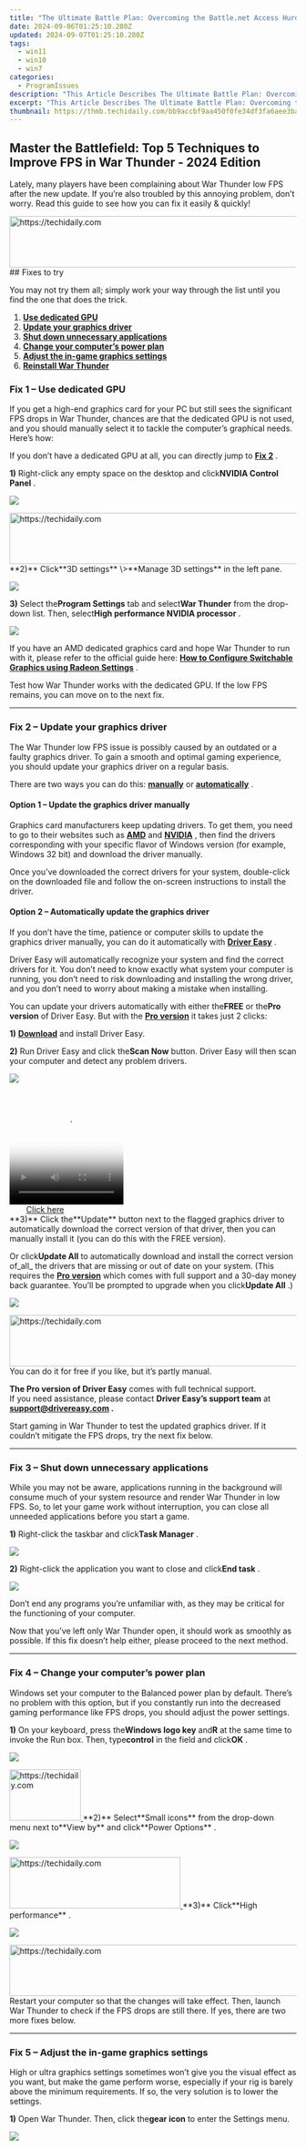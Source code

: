 ```yaml
---
title: "The Ultimate Battle Plan: Overcoming the Battle.net Access Hurdle - 2024 Edition"
date: 2024-09-06T01:25:10.280Z
updated: 2024-09-07T01:25:10.280Z
tags:
  - win11
  - win10
  - win7
categories:
  - ProgramIssues
description: "This Article Describes The Ultimate Battle Plan: Overcoming the Battle.net Access Hurdle - 2024 Edition"
excerpt: "This Article Describes The Ultimate Battle Plan: Overcoming the Battle.net Access Hurdle - 2024 Edition"
thumbnail: https://thmb.techidaily.com/bb9accbf9aa450f0fe34df3fa6aee3bab970d5d0da3d5945b94c06b1e59faa56.jpg
---
```


## Master the Battlefield: Top 5 Techniques to Improve FPS in War Thunder - 2024 Edition

Lately, many players have been complaining about War Thunder low FPS after the new update. If you’re also troubled by this annoying problem, don’t worry. Read this guide to see how you can fix it easily & quickly!

<!-- affiliate ads begin -->
<a href="https://aidotcom.pxf.io/c/5597632/2134502/19576" target="_top" id="2134502">
  <img src="//a.impactradius-go.com/display-ad/19576-2134502" border="0" alt="https://techidaily.com" width="672" height="90"/>
</a>
<img height="0" width="0" src="https://aidotcom.pxf.io/i/5597632/2134502/19576" style="position:absolute;visibility:hidden;" border="0" />
<!-- affiliate ads end -->
## Fixes to try

 You may not try them all; simply work your way through the list until you find the one that does the trick.

1. **[Use dedicated GPU](https://tools.techidaily.com/drivereasy/download/)**
2. **[Update your graphics driver](https://tools.techidaily.com/drivereasy/download/)**
3. **[Shut down unnecessary applications](https://tools.techidaily.com/drivereasy/download/)**
4. **[Change your computer’s power plan](https://tools.techidaily.com/drivereasy/download/)**
5. **[Adjust the in-game graphics settings](https://tools.techidaily.com/drivereasy/download/)**
6. **[Reinstall War Thunder](https://tools.techidaily.com/drivereasy/download/)**

### Fix 1 – Use dedicated GPU

 If you get a high-end graphics card for your PC but still sees the significant FPS drops in War Thunder, chances are that the dedicated GPU is not used, and you should manually select it to tackle the computer’s graphical needs. Here’s how:

 If you don’t have a dedicated GPU at all, you can directly jump to **[Fix 2](https://tools.techidaily.com/drivereasy/download/)**  .

**1)** Right-click any empty space on the desktop and click**NVIDIA Control Panel** .

![](https://images.drivereasy.com/wp-content/uploads/2020/10/1-3-1.jpg)

<!-- affiliate ads begin -->
<a href="https://appsumo.8odi.net/c/5597632/2123738/7443" target="_top" id="2123738">
  <img src="//a.impactradius-go.com/display-ad/7443-2123738" border="0" alt="https://techidaily.com" width="600" height="90"/>
</a>
<img height="0" width="0" src="https://appsumo.8odi.net/i/5597632/2123738/7443" style="position:absolute;visibility:hidden;" border="0" />
<!-- affiliate ads end -->
**2)** Click**3D settings** \>**Manage 3D settings** in the left pane.

![](https://images.drivereasy.com/wp-content/uploads/2020/10/1-4.jpg)

**3)** Select the**Program Settings** tab and select**War Thunder** from the drop-down list. Then, select**High performance NVIDIA processor** .

![](https://images.drivereasy.com/wp-content/uploads/2020/10/1-5-1-1200x873.jpg)

 If you have an AMD dedicated graphics card and hope War Thunder to run with it, please refer to the official guide here: **[How to Configure Switchable Graphics using Radeon Settings](https://www.amd.com/en/support/kb/faq/dh-017)**  .

 Test how War Thunder works with the dedicated GPU. If the low FPS remains, you can move on to the next fix.

---

### Fix 2 – Update your graphics driver

 The War Thunder low FPS issue is possibly caused by an outdated or a faulty graphics driver. To gain a smooth and optimal gaming experience, you should update your graphics driver on a regular basis.

 There are two ways you can do this: **[manually](https://tools.techidaily.com/drivereasy/download/)**  or **[automatically](https://tools.techidaily.com/drivereasy/download/)**  .

#### Option 1 – Update the graphics driver manually

 Graphics card manufacturers keep updating drivers. To get them, you need to go to their websites such as **[AMD](https://www.amd.com/en/support)**  and **[NVIDIA](https://www.nvidia.com/Download/index.aspx)**  , then find the drivers corresponding with your specific flavor of Windows version (for example, Windows 32 bit) and download the driver manually.

 Once you’ve downloaded the correct drivers for your system, double-click on the downloaded file and follow the on-screen instructions to install the driver.

#### Option 2 – Automatically update the graphics driver

 If you don’t have the time, patience or computer skills to update the graphics driver manually, you can do it automatically with **[Driver Easy](https://tools.techidaily.com/drivereasy/download/)**  .

 Driver Easy will automatically recognize your system and find the correct drivers for it. You don’t need to know exactly what system your computer is running, you don’t need to risk downloading and installing the wrong driver, and you don’t need to worry about making a mistake when installing.

 You can update your drivers automatically with either the**FREE** or the**Pro version** of Driver Easy. But with the **[Pro version](https://tools.techidaily.com/drivereasy/download/)**  it takes just 2 clicks:

**1)** **[Download](https://tools.techidaily.com/drivereasy/download/)**  and install Driver Easy.

**2)** Run Driver Easy and click the**Scan Now** button. Driver Easy will then scan your computer and detect any problem drivers.

![](https://images.drivereasy.com/wp-content/uploads/2020/10/6-1-1.jpg)

<!-- affiliate ads begin -->
<span id="1374819">
					<video width="200" height="200" style="cursor:pointer"
           poster="//a.impactradius-go.com/display-clicktoplayimage/1374819.png"
           onclick="if(!this.playClicked){this.play();this.setAttribute('controls',true);this.playClicked=true;}">
	   <source src="//a.impactradius-go.com/display-ad/15852-1374819">
	   <img src="//a.impactradius-go.com/display-clicktoplayimage/1374819.png" style="border: none; height: 100%; width: 100%; object-fit: contain">
	</video>
	<div style="width:125px;text-align:center"><a href="javascript:window.open(decodeURIComponent('https%3A%2F%2Fthefitville.pxf.io%2Fc%2F5597632%2F1374819%2F15852'), '_blank');void(0);">Click here</a></div>
</span>
<img height="0" width="0" src="https://imp.pxf.io/i/5597632/1374819/15852" style="position:absolute;visibility:hidden;" border="0" />
<!-- affiliate ads end -->
**3)** Click the**Update** button next to the flagged graphics driver to automatically download the correct version of that driver, then you can manually install it (you can do this with the FREE version).

 Or click**Update All** to automatically download and install the correct version of_all_ the drivers that are missing or out of date on your system. (This requires the **[Pro version](https://tools.techidaily.com/drivereasy/download/)**  which comes with full support and a 30-day money back guarantee. You’ll be prompted to upgrade when you click**Update All** .)

![](https://images.drivereasy.com/wp-content/uploads/2020/10/6-2-1.jpg)

<!-- affiliate ads begin -->
<a href="https://appsumo.8odi.net/c/5597632/2123726/7443" target="_top" id="2123726">
  <img src="//a.impactradius-go.com/display-ad/7443-2123726" border="0" alt="https://techidaily.com" width="600" height="90"/>
</a>
<img height="0" width="0" src="https://appsumo.8odi.net/i/5597632/2123726/7443" style="position:absolute;visibility:hidden;" border="0" />
<!-- affiliate ads end -->
 You can do it for free if you like, but it’s partly manual.

**The Pro version of Driver Easy** comes with full technical support.  
 If you need assistance, please contact **Driver Easy’s support team** at **[support@drivereasy.com](https://tools.techidaily.com/drivereasy/download/) .**

 Start gaming in War Thunder to test the updated graphics driver. If it couldn’t mitigate the FPS drops, try the next fix below.

---

### Fix 3 – Shut down unnecessary applications

 While you may not be aware, applications running in the background will consume much of your system resource and render War Thunder in low FPS. So, to let your game work without interruption, you can close all unneeded applications before you start a game.

**1)** Right-click the taskbar and click**Task Manager** .

![](https://images.drivereasy.com/wp-content/uploads/2020/10/3-1-3.jpg)

**2)** Right-click the application you want to close and click**End task** .

![](https://images.drivereasy.com/wp-content/uploads/2020/10/3-2-2.jpg)

 Don’t end any programs you’re unfamiliar with, as they may be critical for the functioning of your computer.

 Now that you’ve left only War Thunder open, it should work as smoothly as possible. If this fix doesn’t help either, please proceed to the next method.

---

### Fix 4 – Change your computer’s power plan

 Windows set your computer to the Balanced power plan by default. There’s no problem with this option, but if you constantly run into the decreased gaming performance like FPS drops, you should adjust the power settings.

**1)** On your keyboard, press the**Windows logo key** and**R** at the same time to invoke the Run box. Then, type**control** in the field and click**OK** .

![](https://images.drivereasy.com/wp-content/uploads/2020/10/w4-1.jpg)

<!-- affiliate ads begin -->
<a href="https://aligracehair.sjv.io/c/5597632/2115911/19272" target="_top" id="2115911">
  <img src="//a.impactradius-go.com/display-ad/19272-2115911" border="0" alt="https://techidaily.com" width="125" height="90"/>
</a>
<img height="0" width="0" src="https://aligracehair.sjv.io/i/5597632/2115911/19272" style="position:absolute;visibility:hidden;" border="0" />
<!-- affiliate ads end -->
**2)** Select**Small icons** from the drop-down menu next to**View by** and click**Power Options** .

![](https://images.drivereasy.com/wp-content/uploads/2020/10/4-2-1.jpg)

<!-- affiliate ads begin -->
<a href="https://aligracehair.sjv.io/c/5597632/2135413/19272" target="_top" id="2135413">
  <img src="//a.impactradius-go.com/display-ad/19272-2135413" border="0" alt="https://techidaily.com" width="300" height="90"/>
</a>
<img height="0" width="0" src="https://aligracehair.sjv.io/i/5597632/2135413/19272" style="position:absolute;visibility:hidden;" border="0" />
<!-- affiliate ads end -->
**3)** Click**High performance** .

![](https://images.drivereasy.com/wp-content/uploads/2020/10/4-3.jpg)

<!-- affiliate ads begin -->
<a href="https://ephamedtechinc.pxf.io/c/5597632/2137204/26400" target="_top" id="2137204">
  <img src="//a.impactradius-go.com/display-ad/26400-2137204" border="0" alt="https://techidaily.com" width="728" height="90"/>
</a>
<img height="0" width="0" src="https://ephamedtechinc.pxf.io/i/5597632/2137204/26400" style="position:absolute;visibility:hidden;" border="0" />
<!-- affiliate ads end -->
 Restart your computer so that the changes will take effect. Then, launch War Thunder to check if the FPS drops are still there. If yes, there are two more fixes below.

---

### Fix 5 – Adjust the in-game graphics settings

 High or ultra graphics settings sometimes won’t give you the visual effect as you want, but make the game perform worse, especially if your rig is barely above the minimum requirements. If so, the very solution is to lower the settings.

**1)** Open War Thunder. Then, click the**gear icon** to enter the Settings menu.

![](https://images.drivereasy.com/wp-content/uploads/2020/10/5-3.jpg)

<!-- affiliate ads begin -->
<span id="1993651">
					<video width="128" height="480" style="cursor:pointer"
           poster="//a.impactradius-go.com/display-clicktoplayimage/1993651.png"
           onclick="if(!this.playClicked){this.play();this.setAttribute('controls',true);this.playClicked=true;}">
	   <source src="//a.impactradius-go.com/display-ad/22993-1993651">
	   <img src="//a.impactradius-go.com/display-clicktoplayimage/1993651.png" style="border: none; height: 100%; width: 100%; object-fit: contain">
	</video>
	<div style="width:80px;text-align:center"><a href="javascript:window.open(decodeURIComponent('https%3A%2F%2Fhomestyler.sjv.io%2Fc%2F5597632%2F1993651%2F22993'), '_blank');void(0);">Click here</a></div>
</span>
<img height="0" width="0" src="https://imp.pxf.io/i/5597632/1993651/22993" style="position:absolute;visibility:hidden;" border="0" />
<!-- affiliate ads end -->
**2)** Turn off**VSync** . Then, set each option under**Advanced Settings** to the lowest, as shown in the picture below.

![](https://images.drivereasy.com/wp-content/uploads/2020/10/5-4.jpg)

 After those tweaks, play War Thunder again and see if the FPS improves. If yes, you could lift the settings a bit until you find the best combination that works. If not, turn to the last fix.

---

<!-- affiliate ads begin -->
<a href="https://appsumo.8odi.net/c/5597632/2123736/7443" target="_top" id="2123736">
  <img src="//a.impactradius-go.com/display-ad/7443-2123736" border="0" alt="https://techidaily.com" width="728" height="90"/>
</a>
<img height="0" width="0" src="https://appsumo.8odi.net/i/5597632/2123736/7443" style="position:absolute;visibility:hidden;" border="0" />
<!-- affiliate ads end -->
### Fix 6 – Reinstall War Thunder

 If none of the methods above helps you out, you should consider reinstalling the game in case there are some in-depth stubborn issues.

**1)** Launch Steam, and navigate to the**Library** tab.

![](https://images.drivereasy.com/wp-content/uploads/2020/10/3-1-4.jpg)

<!-- affiliate ads begin -->
<a href="https://united.elfm.net/c/5597632/2139563/4704" target="_top" id="2139563">
  <img src="//a.impactradius-go.com/display-ad/4704-2139563" border="0" alt="https://techidaily.com" width="728" height="90"/>
</a>
<img height="0" width="0" src="https://united.elfm.net/i/5597632/2139563/4704" style="position:absolute;visibility:hidden;" border="0" />
<!-- affiliate ads end -->
**2)** Right-click**War Thunder** from the game list and click**Uninstall** .

![](https://images.drivereasy.com/wp-content/uploads/2020/10/5-5.jpg)

<!-- affiliate ads begin -->
<span id="1975555">
					<video width="128" height="480" style="cursor:pointer"
           poster="//a.impactradius-go.com/display-clicktoplayimage/1975555.png"
           onclick="if(!this.playClicked){this.play();this.setAttribute('controls',true);this.playClicked=true;}">
	   <source src="//a.impactradius-go.com/display-ad/22993-1975555">
	   <img src="//a.impactradius-go.com/display-clicktoplayimage/1975555.png" style="border: none; height: 100%; width: 100%; object-fit: contain">
	</video>
	<div style="width:80px;text-align:center"><a href="javascript:window.open(decodeURIComponent('https%3A%2F%2Fhomestyler.sjv.io%2Fc%2F5597632%2F1975555%2F22993'), '_blank');void(0);">Click here</a></div>
</span>
<img height="0" width="0" src="https://imp.pxf.io/i/5597632/1975555/22993" style="position:absolute;visibility:hidden;" border="0" />
<!-- affiliate ads end -->
**3)** Click**Delete** to confirm.

 After the uninstallation completes, exit Steam. Also, you need to remove the remaining game files.

**4)** On your keyboard, press the**Windows logo key** and**E** at the same time to open File Explorer. Then, Paste**C:\\Program Files (x86)\\Steam\\steamapps\\common** on the address bar and press**Enter** .

![](https://images.drivereasy.com/wp-content/uploads/2020/10/5-6.jpg)

**5)** Click the**War Thunder folder** and press**Delete** .

 Reinstall War Thunder from Steam again, and the newly-installed game should be free of the low FPS issue.

---

 Hopefully you’ve fixed War Thunder low FPS with one of the methods above. If you have any questions or suggestions, feel free to leave a comment below.

* [games](https://tools.techidaily.com/drivereasy/download/)
* [Steam](https://tools.techidaily.com/drivereasy/download/)

<ins class="adsbygoogle"
     style="display:block"
     data-ad-format="autorelaxed"
     data-ad-client="ca-pub-7571918770474297"
     data-ad-slot="1223367746"></ins>



<ins class="adsbygoogle"
     style="display:block"
     data-ad-client="ca-pub-7571918770474297"
     data-ad-slot="8358498916"
     data-ad-format="auto"
     data-full-width-responsive="true"></ins>

<span class="atpl-alsoreadstyle">Also read:</span>
<div><ul>
<li><a href="https://youtube-tips.techidaily.com/n-2024-the-ultimate-list-of-15-youtube-openers/"><u>[New] In 2024, The Ultimate List of 15 YouTube Openers</u></a></li>
<li><a href="https://desktop-recording.techidaily.com/new-thrilling-trials-and-daring-escapades-a-curated-list-of-greatest-games-top-10/"><u>[New] Thrilling Trials & Daring Escapades A Curated List of Greatest Games (Top 10)</u></a></li>
<li><a href="https://on-screen-recording.techidaily.com/new-top-6-methods-for-capturing-your-netflix-viewing-experience-on-mac/"><u>[New] Top 6 Methods for Capturing Your Netflix Viewing Experience on Mac</u></a></li>
<li><a href="https://desktop-recording.techidaily.com/updated-2024-approved-how-to-fix-obs-high-encoding-problem/"><u>[Updated] 2024 Approved How To Fix OBS High Encoding Problem?</u></a></li>
<li><a href="https://visual-screen-recording.techidaily.com/updated-2024-approved-mastering-mac-streamnetflix-with-screen-capture/"><u>[Updated] 2024 Approved Mastering Mac StreamNetflix with Screen Capture</u></a></li>
<li><a href="https://fox-access.techidaily.com/updated-2024-approved-onestream-integration-tips-for-seamless-livestreaming/"><u>[Updated] 2024 Approved OneStream Integration Tips for Seamless Livestreaming</u></a></li>
<li><a href="https://instagram-clips.techidaily.com/updated-2024-approved-the-ultimate-guide-to-secretive-instagram-viewing/"><u>[Updated] 2024 Approved The Ultimate Guide to Secretive Instagram Viewing</u></a></li>
<li><a href="https://tiktok-video-recordings.techidaily.com/updated-earnings-unleashed-discovering-8-lucrative-tiktok-practices/"><u>[Updated] Earnings Unleashed Discovering 8 Lucrative TikTok Practices</u></a></li>
<li><a href="https://remote-screen-capture.techidaily.com/updated-in-2024-affordable-recorder-apps-for-older-computers/"><u>[Updated] In 2024, Affordable Recorder Apps For Older Computers</u></a></li>
<li><a href="https://facebook-video-footage.techidaily.com/updated-in-2024-cutting-through-content-clutter-youtube-shorts-essentials/"><u>[Updated] In 2024, Cutting Through Content Clutter YouTube Shorts Essentials</u></a></li>
<li><a href="https://youtube-tips.techidaily.com/ed-in-2024-essential-tips-for-creating-compelling-free-ads-on-youtube/"><u>[Updated] In 2024, Essential Tips for Creating Compelling Free Ads on YouTube</u></a></li>
<li><a href="https://win-blog.techidaily.com/bypassing-stuck-screens-in-roblox-proven-techniques-to-get-back-on-track/"><u>Bypassing Stuck Screens in Roblox - Proven Techniques to Get Back on Track</u></a></li>
<li><a href="https://instagram-clips.techidaily.com/captivating-collage-creations-ig/"><u>Captivating Collage Creations IG</u></a></li>
<li><a href="https://hardware-updates.techidaily.com/could-vince-lucidos-edgy-evga-rtx-3090-kingpin-dethrone-dominant-rtx-gpus-in-gaming-realms/"><u>Could Vince Lucido's Edgy EVGA RTX 3090 'Kingpin' Dethrone Dominant RTX GPUs in Gaming Realms?</u></a></li>
<li><a href="https://win-blog.techidaily.com/destiny-2-pc-version-now-fully-functional-resolved-startup-issues/"><u>Destiny 2 PC Version Now Fully Functional - Resolved Startup Issues</u></a></li>
<li><a href="https://win-blog.techidaily.com/easy-steps-for-smooth-gameplay-eliminating-csgo-lag-problems/"><u>Easy Steps for Smooth Gameplay - Eliminating CS:GO Lag Problems</u></a></li>
<li><a href="https://win-blog.techidaily.com/effective-remedies-to-prevent-game-crashing-in-cities-skylines-2-for-windows-users/"><u>Effective Remedies to Prevent Game Crashing in Cities: Skylines 2 for Windows Users</u></a></li>
<li><a href="https://win-blog.techidaily.com/expert-fixes-for-bypassing-csgo-login-problems-get-playing-now/"><u>Expert Fixes for Bypassing CSGO Login Problems - Get Playing Now!</u></a></li>
<li><a href="https://win-answers.techidaily.com/fix-guide-resolving-the-last-epoch-release-issues-on-pc-2024-edition/"><u>Fix Guide: Resolving 'The Last Epoch' Release Issues on PC, 2024 Edition</u></a></li>
<li><a href="https://win-blog.techidaily.com/1723009226723-fix-the-mordhau-game-crash-problem-with-these-simple-steps/"><u>Fix the Mordhau Game Crash Problem with These Simple Steps</u></a></li>
<li><a href="https://program-issues.techidaily.com/fixing-pc-issues-how-to-stop-escape-from-tarkov-from-continuously-crashing/"><u>Fixing PC Issues: How To Stop Escape From Tarkov From Continuously Crashing</u></a></li>
<li><a href="https://win-blog.techidaily.com/fixing-the-elusive-error-a-players-handbook-on-lost-ark-network-issues/"><u>Fixing the Elusive Error: A Player’s Handbook on Lost Ark Network Issues</u></a></li>
<li><a href="https://win-blog.techidaily.com/immortals-fenyx-rising-launch-postponed-heres-why-and-the-new-date/"><u>Immortals Fenyx Rising Launch Postponed? Here's Why & The New Date</u></a></li>
<li><a href="https://screen-activity-recording.techidaily.com/in-2024-comprehensive-tutorial-for-effective-screen-recording/"><u>In 2024, Comprehensive Tutorial for Effective Screen Recording</u></a></li>
<li><a href="https://location-social.techidaily.com/in-2024-how-to-leave-a-life360-group-on-tecno-spark-10c-without-anyone-knowing-drfone-by-drfone-virtual-android/"><u>In 2024, How To Leave a Life360 Group On Tecno Spark 10C Without Anyone Knowing? | Dr.fone</u></a></li>
<li><a href="https://win-blog.techidaily.com/introduction-to-nanofiber-technology-and-its-application-in-creating-advanced-filtration-systems-with-superior-efficiency/"><u>Introduction to Nanofiber Technology and Its Application in Creating Advanced Filtration Systems with Superior Efficiency.</u></a></li>
<li><a href="https://win-blog.techidaily.com/multiverse-troubles-discover-eight-ways-to-stop-it-from-crashing-now/"><u>Multiverse Troubles? Discover Eight Ways to Stop It From Crashing Now</u></a></li>
<li><a href="https://win-blog.techidaily.com/overcoming-black-monitorscreen-issues-a-comprehve-solution-guide/"><u>Overcoming Black Monitor/Screen Issues: A Comprehve Solution Guide</u></a></li>
<li><a href="https://win-blog.techidaily.com/overcoming-error-6-glitches-in-call-of-duty-mobile-modern-warfare-edition/"><u>Overcoming Error 6 Glitches in Call of Duty Mobile - Modern Warfare Edition</u></a></li>
<li><a href="https://win-blog.techidaily.com/reviving-your-roblox-experience-a-guide-to-fixing-no-sound-on-pcs-with-windows-11-or-10/"><u>Reviving Your Roblox Experience: A Guide to Fixing No-Sound on PCs with Windows 11 or 10</u></a></li>
<li><a href="https://win-blog.techidaily.com/smooth-gameplay-ahead-how-to-eliminate-fallout-n4-hitches-and-halts/"><u>Smooth Gameplay Ahead! How to Eliminate Fallout N4 Hitches and Halts</u></a></li>
<li><a href="https://win-blog.techidaily.com/solved-troubleshooting-pc-instability-in-cyberpunk-2077-gameplay/"><u>Solved: Troubleshooting PC Instability in Cyberpunk 2077 Gameplay</u></a></li>
<li><a href="https://win-blog.techidaily.com/solving-the-constant-freeze-up-problem-in-cities-skylines-pc-version/"><u>Solving the Constant Freeze-Up Problem in Cities: Skylines - PC Version</u></a></li>
<li><a href="https://win-blog.techidaily.com/successfully-debugging-apex-legends-engine-error-fixes-and-tips-inside/"><u>Successfully Debugging Apex Legends: Engine Error Fixes & Tips Inside</u></a></li>
<li><a href="https://os-tips.techidaily.com/the-6-ultimate-iphone-apps-for-restoring-lost-photographs/"><u>The 6 Ultimate iPhone Apps for Restoring Lost Photographs</u></a></li>
<li><a href="https://win-blog.techidaily.com/the-latest-fixes-for-smoother-gameplay-stop-minecraft-stuttering-on-your-computer-now/"><u>The Latest Fixes for Smoother Gameplay: Stop Minecraft Stuttering on Your Computer Now!</u></a></li>
<li><a href="https://instagram-video-files.techidaily.com/the-ultimate-rule-book-on-instagram-video-length-for-2024/"><u>The Ultimate Rule Book on Instagram Video Length for 2024</u></a></li>
<li><a href="https://win-blog.techidaily.com/troubleshooting-guide-how-to-resolve-continuous-loading-issues-in-among-us/"><u>Troubleshooting Guide: How to Resolve Continuous Loading Issues in Among Us</u></a></li>
<li><a href="https://win-blog.techidaily.com/troubleshooting-tips-keep-your-fifa-19-game-running-smoothly-on-desktop-systems/"><u>Troubleshooting Tips: Keep Your FIFA 19 Game Running Smoothly on Desktop Systems</u></a></li>
<li><a href="https://win-blog.techidaily.com/vanguard-requirement-notice-ensure-adequate-cpu-strength-before-installing/"><u>Vanguard Requirement Notice: Ensure Adequate CPU Strength Before Installing</u></a></li>
</ul></div>
